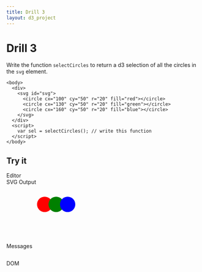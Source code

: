 ```yaml
---
title: Drill 3
layout: d3_project
---
```


# Drill 3

Write the function `selectCircles` to return a d3 selection of all the
circles in the `svg` element.

    <body>
	  <div>
	    <svg id="svg">
		  <circle cx="100" cy="50" r="20" fill="red"></circle>
		  <circle cx="130" cy="50" r="20" fill="green"></circle>
		  <circle cx="160" cy="50" r="20" fill="blue"></circle>
		</svg>
	  </div>
	  <script>
	    var sel = selectCircles(); // write this function
	  </script>
	</body>
	
## Try it

<div style="clear:both"></div>
<div>
  <div class="half-width-float tall">
    <div>Editor</div>
	<div id="editor"></div>
	<div id="run"></div>
  </div>
  <div class="half-width-float tall">
    <div>SVG Output</div>
	<div id="preview"><svg id="svg">
 	      <circle cx="100" cy="50" r="20" fill="red"></circle>
		  <circle cx="130" cy="50" r="20" fill="green"></circle>
		  <circle cx="160" cy="50" r="20" fill="blue"></circle>
	  </svg></div>
	<div id="reset"></div>
  </div>
</div>

<div style="clear:both"></div>
<div>
  <div class="full-width-float">
    <div>Messages</div>
	<pre id="reports"></pre>
  </div>
</div>

<div style="clear:both"></div>
<div>
  <div class="full-width-float">
    <div>DOM</div>
	<pre id="domText"></pre>
  </div>
</div>

<script src="ace.js"></script>

<script src="drill3.js"></script>

